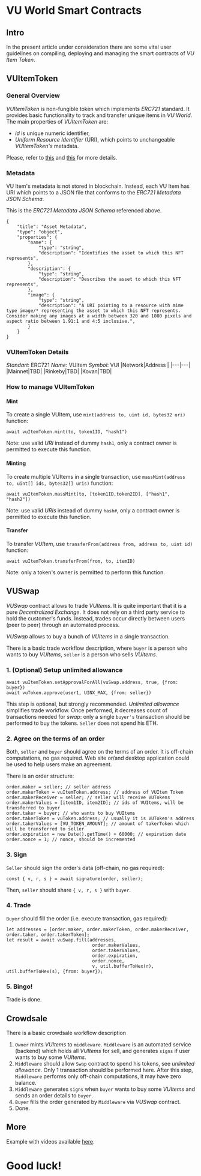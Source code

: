 # VU World Smart Contracts

## Intro
In the present article under consideration there are some vital user guidelines on compiling, deploying and managing the smart contracts of _VU Item Token_.

## VUItemToken

### General Overview
_VUItemToken_ is non-fungible token which implements _ERC721_ standard. It provides basic functionality to track and transfer unique items in _VU World_.
The main properties of _VUItemToken_ are:
- _id_ is unique numeric identifier,
- _Uniform Resource Identifier_ (URI), which points to unchangeable _VUItemToken's_ metadata.

Please, refer to [this](http://erc721.org) and [this](https://github.com/ethereum/EIPs/blob/master/EIPS/eip-721.md) for more details.

### Metadata
VU Item's metadata is not stored in blockchain. Instead, each VU Item has URI which points to a JSON file that conforms to the _ERC721 Metadata JSON Schema_.

This is the _ERC721 Metadata JSON Schema_ referenced above.
```
{
    "title": "Asset Metadata",
    "type": "object",
    "properties": {
        "name": {
            "type": "string",
            "description": "Identifies the asset to which this NFT represents",
        },
        "description": {
            "type": "string",
            "description": "Describes the asset to which this NFT represents",
        },
        "image": {
            "type": "string",
            "description": "A URI pointing to a resource with mime type image/* representing the asset to which this NFT represents. Consider making any images at a width between 320 and 1080 pixels and aspect ratio between 1.91:1 and 4:5 inclusive.",
        }
    }
}
```

### VUItemToken Details
_Standart_: ERC721
_Name_: VUItem
_Symbol_: VUI
|Network|Address |
|---|---|
|Mainnet|TBD|
|Rinkeby|TBD|
|Kovan|TBD|

### How to manage VUItemToken

#### Mint
To create a single VUItem, use `mint(address to, uint id, bytes32 uri)` function:
```
await vuItemToken.mint(to, token1ID, "hash1")
```
Note: use valid _URI_ instead of dummy `hash1`, only a contract owner is permitted to execute this function.

#### Minting
To create multiple VUItems in a single transaction, use `massMint(address to, uint[] ids, bytes32[] uris)` function:
```
await vuItemToken.massMint(to, [token1ID,token2ID], ["hash1", "hash2"])
```
Note: use valid _URIs_ instead of dummy `hash#`, only a contract owner is permitted to execute this function.

#### Transfer
To transfer _VUItem_, use `transferFrom(address from, address to, uint id)` function:
```
await vuItemToken.transferFrom(from, to, itemID)
```
Note: only a token's owner is permitted to perform this function.

## VUSwap
_VUSwap_ contract allows to trade _VUItems_. It is quite important that it is a pure _Decentralized Exchange_. It does not rely on a third party service to hold the customer's funds. Instead, trades occur directly between users (peer to peer) through an automated process.

_VUSwap_ allows to buy a bunch of _VUItems_ in a single transaction.

There is a basic trade workflow description, where `buyer` is a person who wants to buy _VUItems_, `seller` is a person who sells _VUItems_.

### 1. (Optional) Setup unlimited allowance
```
await vuItemToken.setApprovalForAll(vuSwap.address, true, {from: buyer})
await vuToken.approve(user1, UINX_MAX, {from: seller})
```
This step is optional, but strongly recommended. _Unlimited allowance_ simplifies trade workflow. Once performed, it decreases count of transactions needed for _swap_: only a single `buyer's` transaction should be performed to buy the tokens. `Seller` does not spend his ETH.

### 2. Agree on the terms of an order
Both, `seller` and `buyer` should agree on the terms of an order. It is off-chain computations, no gas required. Web site or/and desktop application could be used to help users make an agreement.

There is an order structure:
```
order.maker = seller; // seller address
order.makerToken = vuItemToken.address; // address of VUItem Token
order.makerReceiver = seller; // seller will receive VUTokens
order.makerValues = [item1ID, item2ID]; // ids of VUItems, will be transferred to buyer
order.taker = buyer; // who wants to buy VUItems
order.takerToken = vuToken.address; // usually it is VUToken's address
order.takerValues = [VU_TOKEN_AMOUNT]; // amount of takerToken which will be transferred to seller
order.expiration = new Date().getTime() + 60000; // expiration date
order.nonce = 1; // nonce, should be incremented
```

### 3. Sign
`Seller` should sign the order's data (off-chain, no gas required):
```
const { v, r, s } = await signature(order, seller);
```
Then, `seller` should share `{ v, r, s }` with `buyer`.

### 4. Trade
`Buyer` should fill the order (i.e. execute transaction, gas required):
```
let addresses = [order.maker, order.makerToken, order.makerReceiver, order.taker, order.takerToken];
let result = await vuSwap.fill(addresses,
                                order.makerValues,
                                order.takerValues,
                                order.expiration,
                                order.nonce,
                                v, util.bufferToHex(r), util.bufferToHex(s), {from: buyer});

```
### 5. Bingo!
Trade is done.

## Crowdsale
There is a basic crowdsale workflow description
1. `Owner` mints _VUItems_ to `middleware`. `Middleware` is an automated service (backend) which holds all _VUItems_ for sell, and generates `signs` if user wants to buy some _VUItems_.
2. `Middleware` should allow `Swap` contract to spend his tokens, see _unlimited allowance_. Only 1 transaction should be performed here. After this step, `Middleware` performs only off-chain computations, it may have zero balance.
3. `Middleware` generates `signs` when `buyer` wants to buy some _VUItems_ and sends an order details to `buyer`.
4. `Buyer` fills the order generated by `Middleware` via _VUSwap_ contract.
5. Done.

## More
Example with videos available [here](docs/how-to-use-it.md).

# Good luck!
